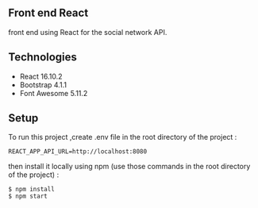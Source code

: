 ## Front end React
front end using React for the social network API.

## Technologies 
* React 16.10.2 
* Bootstrap 4.1.1
* Font Awesome 5.11.2

## Setup 
To run this project ,create .env file in the root directory of the project :
```
REACT_APP_API_URL=http://localhost:8080
```

then install it locally using npm (use those commands in the root directory of the project) :
```
$ npm install
$ npm start
```
